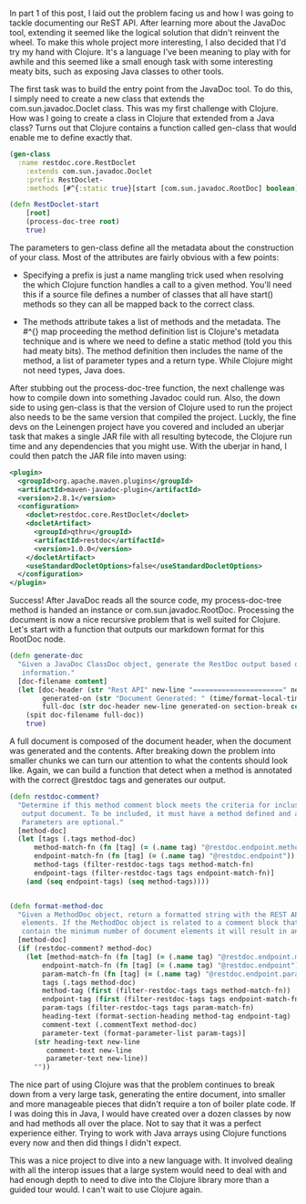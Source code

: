 In part 1 of this post, I laid out the problem facing us and how I was going
to tackle documenting our ReST API. After learning more about the JavaDoc tool,
extending it seemed like the logical solution that didn't reinvent the wheel.
To make this whole project more interesting, I also decided that I'd try my hand
with Clojure. It's a language I've been meaning to play with for awhile and this
seemed like a small enough task with some interesting meaty bits, such as exposing
Java classes to other tools.

The first task was to build the entry point from the JavaDoc tool. To do this, I
simply need to create a new class that extends the com.sun.javadoc.Doclet class.
This was my first challenge with Clojure. How was I going to create a class in
Clojure that extended from a Java class? Turns out that Clojure contains a function
called gen-class that would enable me to define exactly that.

```clojure
(gen-class
  :name restdoc.core.RestDoclet
    :extends com.sun.javadoc.Doclet
    :prefix RestDoclet-
    :methods [#^{:static true}[start [com.sun.javadoc.RootDoc] boolean]])

(defn RestDoclet-start
    [root]
    (process-doc-tree root)
    true)
```

The parameters to gen-class define all the metadata about the construction of your
class. Most of the attributes are fairly obvious with a few points:

* Specifying a prefix is just a name mangling trick used when resolving the which Clojure
  function handles a call to a given method. You'll need this if a source file defines a
  number of classes that all have start() methods so they can all be mapped back to the
  correct class.

* The methods attribute takes a list of methods and the metadata. The #^{} map proceeding
  the method definition list is Clojure's metadata technique and is where we need to define
  a static method (told you this had meaty bits). The method definition then includes the
  name of the method, a list of parameter types and a return type. While Clojure might not
  need types, Java does.

After stubbing out the process-doc-tree function, the next challenge was how to compile down
into something Javadoc could run. Also, the down side to using gen-class is that the version
of Clojure used to run the project also needs to be the same version that compiled the project.
Luckly, the fine devs on the Leinengen project have you covered and included an uberjar task
that makes a single JAR file with all resulting bytecode, the Clojure run time and any
dependencies that you might use. With the uberjar in hand, I could then patch the JAR file
into maven using:

```xml
<plugin>
  <groupId>org.apache.maven.plugins</groupId>
  <artifactId>maven-javadoc-plugin</artifactId>
  <version>2.8.1</version>
  <configuration>
    <doclet>restdoc.core.RestDoclet</doclet>
    <docletArtifact>
      <groupId>qthru</groupId>
      <artifactId>restdoc</artifactId>
      <version>1.0.0</version>
    </docletArtifact>
    <useStandardDocletOptions>false</useStandardDocletOptions>
  </configuration>
</plugin>
```

Success! After JavaDoc reads all the source code, my process-doc-tree method is handed an instance
or com.sun.javadoc.RootDoc. Processing the document is now a nice recursive problem that is well
suited for Clojure. Let's start with a function that outputs our markdown format for this
RootDoc node.

```clojure
(defn generate-doc
  "Given a JavaDoc ClassDoc object, generate the RestDoc output based on the defined
   information."
  [doc-filename content]
  (let [doc-header (str "Rest API" new-line "======================" new-line "Document Version: " (get-version 'restdoc))
        generated-on (str "Document Generated: " (time/format-local-time (time/local-now) :date))
        full-doc (str doc-header new-line generated-on section-break content)]
    (spit doc-filename full-doc))
    true)
```

A full document is composed of the document header, when the document was generated and
the contents. After breaking down the problem into smaller chunks we can turn our attention
to what the contents should look like. Again, we can build a function that detect when a
method is annotated with the correct @restdoc tags and generates our output.

```clojure
(defn restdoc-comment?
  "Determine if this method comment block meets the criteria for inclusion in the
   output document. To be included, it must have a method defined and an enpoint.
   Parameters are optional."
  [method-doc]
  (let [tags (.tags method-doc)
      method-match-fn (fn [tag] (= (.name tag) "@restdoc.endpoint.method"))
      endpoint-match-fn (fn [tag] (= (.name tag) "@restdoc.endpoint"))
      method-tags (filter-restdoc-tags tags method-match-fn)
      endpoint-tags (filter-restdoc-tags tags endpoint-match-fn)]
    (and (seq endpoint-tags) (seq method-tags))))


(defn format-method-doc
  "Given a MethodDoc object, return a formatted string with the REST API document
   elements. If the MethodDoc object is related to a comment block that doesn't
   contain the minimum number of document elements it will result in an empty string."
  [method-doc]
  (if (restdoc-comment? method-doc)
    (let [method-match-fn (fn [tag] (= (.name tag) "@restdoc.endpoint.method"))
        endpoint-match-fn (fn [tag] (= (.name tag) "@restdoc.endpoint"))
        param-match-fn (fn [tag] (= (.name tag) "@restdoc.endpoint.param"))
        tags (.tags method-doc)
        method-tag (first (filter-restdoc-tags tags method-match-fn))
        endpoint-tag (first (filter-restdoc-tags tags endpoint-match-fn))
        param-tags (filter-restdoc-tags tags param-match-fn)
        heading-text (format-section-heading method-tag endpoint-tag)
        comment-text (.commentText method-doc)
        parameter-text (format-parameter-list param-tags)]
      (str heading-text new-line
         comment-text new-line
         parameter-text new-line))
      ""))
```

The nice part of using Clojure was that the problem continues to break down from a
very large task, generating the entire document, into smaller and more manageable pieces
that didn't require a ton of boiler plate code. If I was doing this in Java, I would
have created over a dozen classes by now and had methods all over the place. Not to say
that it was a perfect experience either. Trying to work with Java arrays using Clojure
functions every now and then did things I didn't expect.

This was a nice project to dive into a new language with. It involved dealing with all
the interop issues that a large system would need to deal with and had enough depth to
need to dive into the Clojure library more than a guided tour would. I can't wait to use
Clojure again.
